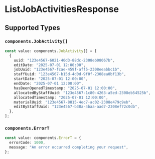 # ListJobActivitiesResponse


## Supported Types

### `components.JobActivity[]`

```typescript
const value: components.JobActivity[] = [
  {
    uuid: "123e4567-6021-40d3-88dc-2308eb08067b",
    editDate: "2025-07-01 12:00:00",
    jobUuid: "123e4567-fcae-459f-aff5-2308eeabbc1b",
    staffUuid: "123e4567-b15d-4d0d-9f0f-2308ea0bf13b",
    startDate: "2025-07-01 12:00:00",
    endDate: "2025-07-01 12:00:00",
    hasBeenOpenedTimestamp: "2025-07-01 12:00:00",
    allocatedByStaffUuid: "123e4567-1c80-4263-a5ed-2308eb54525b",
    allocatedTimestamp: "2025-07-01 12:00:00",
    materialUuid: "123e4567-8815-4ec7-ac02-2308e479c9eb",
    editByStaffUuid: "123e4567-b38a-4baa-aad7-2308ef72c0db",
  },
];
```

### `components.ErrorT`

```typescript
const value: components.ErrorT = {
  errorCode: 1000,
  message: "An error occurred completing your request",
};
```

